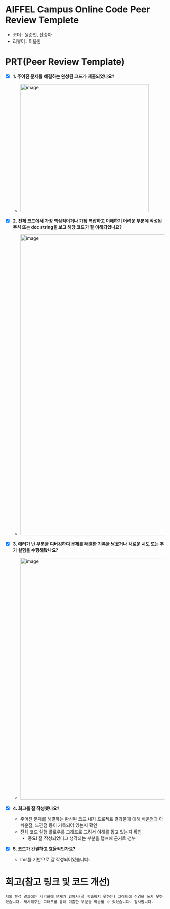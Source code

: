 # AIFFEL Campus Online Code Peer Review Templete
- 코더 : 윤순천, 전승아
- 리뷰어 : 이윤환


# PRT(Peer Review Template)
- [x]  **1. 주어진 문제를 해결하는 완성된 코드가 제출되었나요?**   
    -  <img width="405" alt="image" src="https://github.com/user-attachments/assets/7c69b8a1-bb56-4e21-a95b-5f1f0c757723" />

    
- [x]  **2. 전체 코드에서 가장 핵심적이거나 가장 복잡하고 이해하기 어려운 부분에 작성된 
주석 또는 doc string을 보고 해당 코드가 잘 이해되었나요?**   
    - <img width="950" alt="image" src="https://github.com/user-attachments/assets/c5d4c7f4-a46c-4893-87cf-9e169566c4bf" />

        
- [x]  **3. 에러가 난 부분을 디버깅하여 문제를 해결한 기록을 남겼거나
새로운 시도 또는 추가 실험을 수행해봤나요?**   
    - <img width="764" alt="image" src="https://github.com/user-attachments/assets/5bfd537b-2d98-406d-b742-7cfe123d845d" />

        
- [x]  **4. 회고를 잘 작성했나요?**
    - 주어진 문제를 해결하는 완성된 코드 내지 프로젝트 결과물에 대해
    배운점과 아쉬운점, 느낀점 등이 기록되어 있는지 확인
    - 전체 코드 실행 플로우를 그래프로 그려서 이해를 돕고 있는지 확인
        - 중요! 잘 작성되었다고 생각되는 부분을 캡쳐해 근거로 첨부
        
- [x]  **5. 코드가 간결하고 효율적인가요?**  
    - lms를 기반으로 잘 작성되어있습니다.


# 회고(참고 링크 및 코드 개선)
```
저의 분석 결과에는 시각화에 문제가 있어서(잘 학습하지 못하는) 그래프에 신경을 쓰지 못하였습니다. 제시해주신 그래프를 통해 미흡한 부분을 학습할 수 있었습니다. 감사합니다.
```
